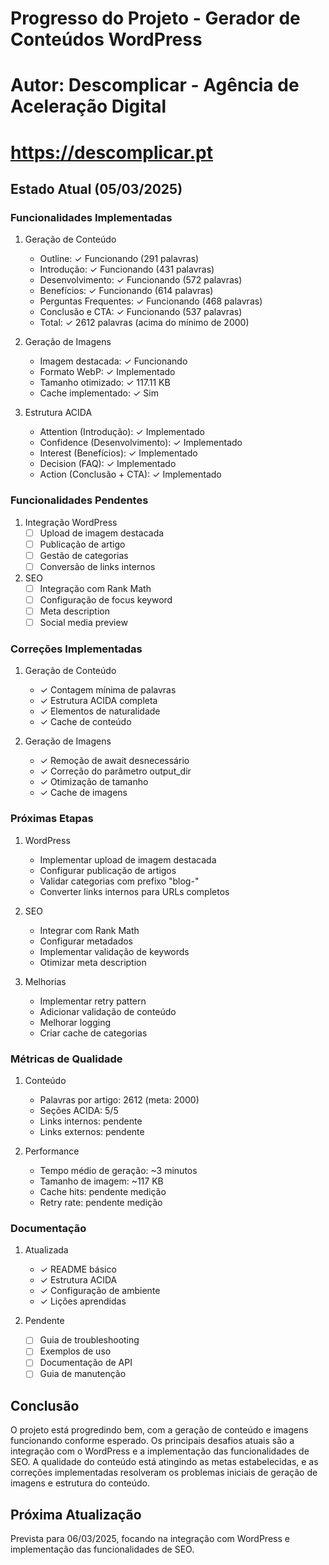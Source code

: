 # Progresso do Projeto - Gerador de Conteúdos WordPress
# Autor: Descomplicar - Agência de Aceleração Digital
# https://descomplicar.pt

## Estado Atual (05/03/2025)

### Funcionalidades Implementadas
1. Geração de Conteúdo
   - Outline: ✓ Funcionando (291 palavras)
   - Introdução: ✓ Funcionando (431 palavras)
   - Desenvolvimento: ✓ Funcionando (572 palavras)
   - Benefícios: ✓ Funcionando (614 palavras)
   - Perguntas Frequentes: ✓ Funcionando (468 palavras)
   - Conclusão e CTA: ✓ Funcionando (537 palavras)
   - Total: ✓ 2612 palavras (acima do mínimo de 2000)

2. Geração de Imagens
   - Imagem destacada: ✓ Funcionando
   - Formato WebP: ✓ Implementado
   - Tamanho otimizado: ✓ 117.11 KB
   - Cache implementado: ✓ Sim

3. Estrutura ACIDA
   - Attention (Introdução): ✓ Implementado
   - Confidence (Desenvolvimento): ✓ Implementado
   - Interest (Benefícios): ✓ Implementado
   - Decision (FAQ): ✓ Implementado
   - Action (Conclusão + CTA): ✓ Implementado

### Funcionalidades Pendentes
1. Integração WordPress
   - [ ] Upload de imagem destacada
   - [ ] Publicação de artigo
   - [ ] Gestão de categorias
   - [ ] Conversão de links internos

2. SEO
   - [ ] Integração com Rank Math
   - [ ] Configuração de focus keyword
   - [ ] Meta description
   - [ ] Social media preview

### Correções Implementadas
1. Geração de Conteúdo
   - ✓ Contagem mínima de palavras
   - ✓ Estrutura ACIDA completa
   - ✓ Elementos de naturalidade
   - ✓ Cache de conteúdo

2. Geração de Imagens
   - ✓ Remoção de await desnecessário
   - ✓ Correção do parâmetro output_dir
   - ✓ Otimização de tamanho
   - ✓ Cache de imagens

### Próximas Etapas
1. WordPress
   - Implementar upload de imagem destacada
   - Configurar publicação de artigos
   - Validar categorias com prefixo "blog-"
   - Converter links internos para URLs completos

2. SEO
   - Integrar com Rank Math
   - Configurar metadados
   - Implementar validação de keywords
   - Otimizar meta description

3. Melhorias
   - Implementar retry pattern
   - Adicionar validação de conteúdo
   - Melhorar logging
   - Criar cache de categorias

### Métricas de Qualidade
1. Conteúdo
   - Palavras por artigo: 2612 (meta: 2000)
   - Seções ACIDA: 5/5
   - Links internos: pendente
   - Links externos: pendente

2. Performance
   - Tempo médio de geração: ~3 minutos
   - Tamanho de imagem: ~117 KB
   - Cache hits: pendente medição
   - Retry rate: pendente medição

### Documentação
1. Atualizada
   - ✓ README básico
   - ✓ Estrutura ACIDA
   - ✓ Configuração de ambiente
   - ✓ Lições aprendidas

2. Pendente
   - [ ] Guia de troubleshooting
   - [ ] Exemplos de uso
   - [ ] Documentação de API
   - [ ] Guia de manutenção

## Conclusão
O projeto está progredindo bem, com a geração de conteúdo e imagens funcionando conforme esperado. Os principais desafios atuais são a integração com o WordPress e a implementação das funcionalidades de SEO. A qualidade do conteúdo está atingindo as metas estabelecidas, e as correções implementadas resolveram os problemas iniciais de geração de imagens e estrutura do conteúdo.

## Próxima Atualização
Prevista para 06/03/2025, focando na integração com WordPress e implementação das funcionalidades de SEO. 